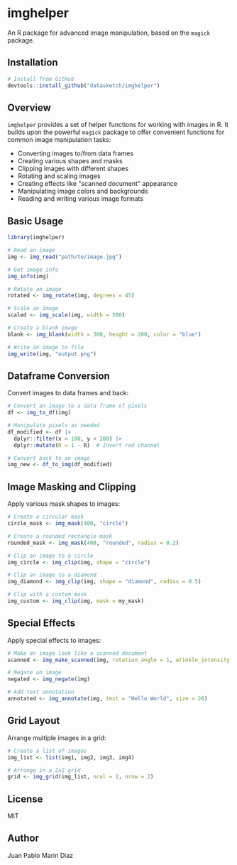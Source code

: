 # imghelper

An R package for advanced image manipulation, based on the `magick` package.

## Installation

```r
# Install from GitHub
devtools::install_github("datasketch/imghelper")
```

## Overview

`imghelper` provides a set of helper functions for working with images in R. It builds upon the powerful `magick` package to offer convenient functions for common image manipulation tasks:

- Converting images to/from data frames
- Creating various shapes and masks
- Clipping images with different shapes
- Rotating and scaling images
- Creating effects like "scanned document" appearance
- Manipulating image colors and backgrounds
- Reading and writing various image formats

## Basic Usage

```r
library(imghelper)

# Read an image
img <- img_read("path/to/image.jpg")

# Get image info
img_info(img)

# Rotate an image
rotated <- img_rotate(img, degrees = 45)

# Scale an image
scaled <- img_scale(img, width = 500)

# Create a blank image
blank <- img_blank(width = 300, height = 200, color = "blue")

# Write an image to file
img_write(img, "output.png")
```

## Dataframe Conversion

Convert images to data frames and back:

```r
# Convert an image to a data frame of pixels
df <- img_to_df(img)

# Manipulate pixels as needed
df_modified <- df |>
  dplyr::filter(x > 100, y < 200) |>
  dplyr::mutate(R = 1 - R)  # Invert red channel

# Convert back to an image
img_new <- df_to_img(df_modified)
```

## Image Masking and Clipping

Apply various mask shapes to images:

```r
# Create a circular mask
circle_mask <- img_mask(400, "circle")

# Create a rounded rectangle mask
rounded_mask <- img_mask(400, "rounded", radius = 0.2)

# Clip an image to a circle
img_circle <- img_clip(img, shape = "circle")

# Clip an image to a diamond
img_diamond <- img_clip(img, shape = "diamond", radius = 0.5)

# Clip with a custom mask
img_custom <- img_clip(img, mask = my_mask)
```

## Special Effects

Apply special effects to images:

```r
# Make an image look like a scanned document
scanned <- img_make_scanned(img, rotation_angle = 1, wrinkle_intensity = 20)

# Negate an image
negated <- img_negate(img)

# Add text annotation
annotated <- img_annotate(img, text = "Hello World", size = 20)
```

## Grid Layout

Arrange multiple images in a grid:

```r
# Create a list of images
img_list <- list(img1, img2, img3, img4)

# Arrange in a 2x2 grid
grid <- img_grid(img_list, ncol = 2, nrow = 2)
```

## License

MIT

## Author

Juan Pablo Marin Diaz
